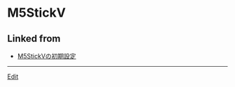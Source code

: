 # M5StickV

## Linked from

* [M5StickVの初期設定](M5StickVの初期設定.md)


----
[Edit](https://github.com/vitroid/vitroid.github.io/edit/master/MD/M5StickV.md)

